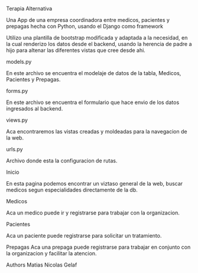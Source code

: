 Terapia Alternativa

Una App de una empresa coordinadora entre medicos, pacientes y prepagas hecha con Python, usando el Django como framework

Utilizo una plantilla de bootstrap modificada y adaptada a la necesidad, en la cual renderizo los datos desde el backend, usando la herencia de padre a hijo para altenar las diferentes vistas que cree desde ahi.

models.py

En este archivo se encuentra el modelaje de datos de la tabla, Medicos, Pacientes y Prepagas.

forms.py

En este archivo se encuentra el formulario que hace envio de los datos ingresados al backend.

views.py

Aca encontraremos las vistas creadas y moldeadas para la navegacion de la web.

urls.py

Archivo donde esta la configuracion de rutas.

Inicio

En esta pagina podemos encontrar un viztaso general de la web, buscar medicos segun especialidades directamente de la db.

Medicos

Aca un medico puede ir y registrarse para trabajar con la organizacion.

Pacientes

Aca un paciente puede registrarse para solicitar un tratamiento.

Prepagas
Aca una prepaga puede registrarse para trabajar en conjunto con la organizacion y facilitar la atencion.

Authors
Matias Nicolas Gelaf
